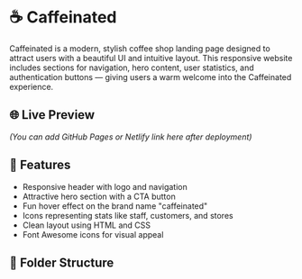 # ☕ Caffeinated

Caffeinated is a modern, stylish coffee shop landing page designed to attract users with a beautiful UI and intuitive layout. This responsive website includes sections for navigation, hero content, user statistics, and authentication buttons — giving users a warm welcome into the Caffeinated experience.

## 🌐 Live Preview

*(You can add GitHub Pages or Netlify link here after deployment)*

## 📸 Features

- Responsive header with logo and navigation
- Attractive hero section with a CTA button
- Fun hover effect on the brand name "caffeinated"
- Icons representing stats like staff, customers, and stores
- Clean layout using HTML and CSS
- Font Awesome icons for visual appeal

## 📁 Folder Structure

